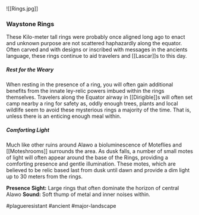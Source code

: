 ![[Rings.jpg]]

### Waystone Rings

These Kilo-meter tall rings were probably once aligned long ago to enact and unknown purpose are not scattered haphazardly along the equator. Often carved and with designs or inscribed with messages in the ancients language, these rings continue to aid travelers and [[Lascar]]s to this day.

##### Rest for the Weary
When resting in the presence of a ring, you will often gain additional benefits from the innate ley-relic powers imbued within the rings themselves. Travelers along the Equator airway in [[Dirigible]]s will often set camp nearby a ring for safety as, oddly enough trees, plants and local wildlife seem to avoid these mysterious rings a majority of the time. That is, unless there is an enticing enough meal within.

##### Comforting Light
Much like other ruins around Alawo a  bioluminescence of Moteflies and [[Moteshrooms]] surrounds the area. As dusk falls, a number of small motes of light will often appear around the base of the Rings, providing a comforting presence and gentle illumination. These motes, which are believed to be relic based last from dusk until dawn and provide a dim light up to 30 meters from the rings.

**Presence**
**Sight:** Large rings that often dominate the horizon of central Alawo
**Sound:** Soft thump of metal and inner noises within.

#plagueresistant #ancient
#major-landscape